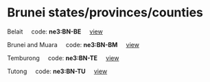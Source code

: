 # Brunei states/provinces/counties
Belait&nbsp;&nbsp;&nbsp;&nbsp;&nbsp;code: **ne3:BN-BE**&nbsp;&nbsp;&nbsp;&nbsp;&nbsp;[view](../../export/geojson/medium/ne3/bn/be.geojson)&nbsp;&nbsp;&nbsp;&nbsp;&nbsp;


Brunei and Muara&nbsp;&nbsp;&nbsp;&nbsp;&nbsp;code: **ne3:BN-BM**&nbsp;&nbsp;&nbsp;&nbsp;&nbsp;[view](../../export/geojson/medium/ne3/bn/bm.geojson)&nbsp;&nbsp;&nbsp;&nbsp;&nbsp;


Temburong&nbsp;&nbsp;&nbsp;&nbsp;&nbsp;code: **ne3:BN-TE**&nbsp;&nbsp;&nbsp;&nbsp;&nbsp;[view](../../export/geojson/medium/ne3/bn/te.geojson)&nbsp;&nbsp;&nbsp;&nbsp;&nbsp;


Tutong&nbsp;&nbsp;&nbsp;&nbsp;&nbsp;code: **ne3:BN-TU**&nbsp;&nbsp;&nbsp;&nbsp;&nbsp;[view](../../export/geojson/medium/ne3/bn/tu.geojson)&nbsp;&nbsp;&nbsp;&nbsp;&nbsp;

